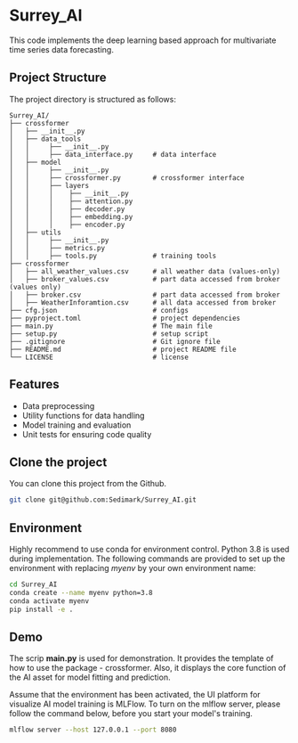 # Surrey_AI

This code implements the deep learning based approach for multivariate time series data forecasting.

## Project Structure

The project directory is structured as follows:

```
Surrey_AI/
├── crossformer
│   ├── __init__.py
│   ├── data_tools
│   │     ├── __init__.py
│   │     ├── data_interface.py     # data interface
│   ├── model   
│   │     ├── __init__.py
│   │     ├── crossformer.py        # crossformer interface
│   │     ├── layers
│   │     │    ├── __init__.py
│   │     │    ├── attention.py
│   │     │    ├── decoder.py
│   │     │    ├── embedding.py
│   │     │    ├── encoder.py
│   ├── utils
│   │     ├── __init__.py
│   │     ├── metrics.py    
│   │     ├── tools.py              # training tools
├── crossformer
│   ├── all_weather_values.csv      # all weather data (values-only)
│   ├── broker_values.csv           # part data accessed from broker (values only)
│   ├── broker.csv                  # part data accessed from broker
│   ├── WeatherInforamtion.csv      # all data accessed from broker
├── cfg.json                        # configs
├── pyproject.toml                  # project dependencies
├── main.py                         # The main file
├── setup.py                        # setup script
├── .gitignore                      # Git ignore file
├── README.md                       # project README file
└── LICENSE                         # license
```

## Features

- Data preprocessing
- Utility functions for data handling
- Model training and evaluation
- Unit tests for ensuring code quality

## Clone the project
You can clone this project from the Github.
```bash
git clone git@github.com:Sedimark/Surrey_AI.git
```

## Environment
Highly recommend to use conda for environment control. Python 3.8 is used during implementation. The following commands are provided to set up the environment with replacing *myenv* by your own environment name:

```bash
cd Surrey_AI
conda create --name myenv python=3.8
conda activate myenv
pip install -e .
```

## Demo
The scrip **main.py** is used for demonstration. It provides the template of how to use the package - crossformer. Also, it displays the core function of the AI asset for model fitting and prediction.

Assume that the environment has been activated, the UI platform for visualize AI model training is MLFlow. To turn on the mlflow server, please follow the command below, before you start your model's training.

```bash
mlflow server --host 127.0.0.1 --port 8080
```





